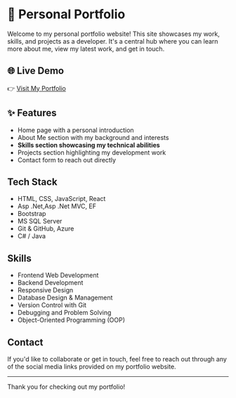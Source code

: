 # 💼 Personal Portfolio
Welcome to my personal portfolio website! This site showcases my work, skills, and projects as a developer. It's a central hub where you can learn more about me, view my latest work, and get in touch.

## 🌐 Live Demo

👉 <a href="https://dinakrushna7077.github.io/Dinakrushna-Portfolio/">Visit My Portfolio</a>


## ✨ Features

- Home page with a personal introduction
- About Me section with my background and interests
- **Skills section showcasing my technical abilities**
- Projects section highlighting my development work
- Contact form to reach out directly

## Tech Stack

- HTML, CSS, JavaScript, React
- Asp .Net,Asp .Net MVC, EF 
- Bootstrap
- MS SQL Server
- Git & GitHub, Azure
- C# / Java  

## Skills

- Frontend Web Development  
- Backend Development  
- Responsive Design  
- Database Design & Management  
- Version Control with Git  
- Debugging and Problem Solving  
- Object-Oriented Programming (OOP)

## Contact

If you'd like to collaborate or get in touch, feel free to reach out through any of the social media links provided on my portfolio website.

---

Thank you for checking out my portfolio!
